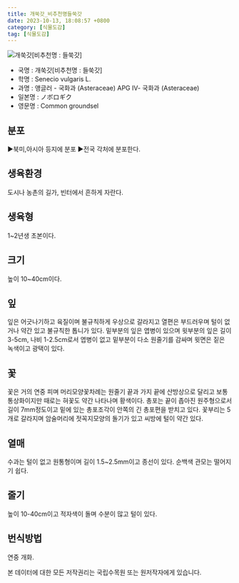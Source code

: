```yaml
---
title: 개쑥갓_비추천명들쑥갓
date: 2023-10-13, 18:08:57 +0800
category: [식물도감]
tag: [식물도감]
---
```




![개쑥갓[비추천명 : 들쑥갓]](http://www.nature.go.kr/fileUpload/plants/basic/Compositae/Senecio/9951/1_th2.JPG)
- 국명 : 개쑥갓[비추천명 : 들쑥갓]
- 학명 : Senecio vulgaris L.
- 과명 : 앵글러 - 국화과 (Asteraceae) APG Ⅳ- 국화과 (Asteraceae)
- 일본명 : ノボロギク
- 영문명 : Common groundsel


## 분포
▶북미,아시아 등지에 분포 ▶전국 각처에 분포한다.
## 생육환경
도시나 농촌의 길가, 빈터에서 흔하게 자란다.
## 생육형
1~2년생 초본이다.
## 크기
높이 10~40cm이다.
## 잎
잎은 어긋나기하고 육질이며 불규칙하게 우상으로 갈라지고 열편은 부드러우며 털이 없거나 약간 있고 불규칙한 톱니가 있다. 밑부분의 잎은 엽병이 있으며 윗부분의 잎은 길이 3-5cm, 나비 1-2.5cm로서 엽병이 없고 밑부분이 다소 원줄기를 감싸며 윗면은 짙은 녹색이고 광택이 있다.
## 꽃
꽃은 거의 연중 피며 머리모양꽃차례는 원줄기 끝과 가지 끝에 산방상으로 달리고 보통 통상화이지만 때로는 혀꽃도 약간 나타나며 황색이다. 총포는 끝이 좁아진 원주형으로서 길이 7mm정도이고 밑에 있는 총포조각이 안쪽의 긴 총포편을 받치고 있다. 꽃부리는 5개로 갈라지며 암술머리에 젓꼭지모양의 돌기가 있고 씨방에 털이 약간 있다.
## 열매
수과는 털이 없고 원통형이며 길이 1.5~2.5mm이고 종선이 있다. 순백색 관모는 떨어지기 쉽다.
## 줄기
높이 10-40cm이고 적자색이 돌며 수분이 많고 털이 있다.
## 번식방법
연중 개화.






본 데이터에 대한 모든 저작권리는 국립수목원 또는 원저작자에게 있습니다.
